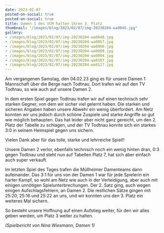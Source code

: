 ```yaml
---
date: 2023-02-07
posted-on-social: true
posted-on-social: true
title: Damen 1 des VCM halten ihren 3. Platz
thumbnail: "/images/blog/2023/02/07/img-20230204-wa0045.jpg"
gallery:
- /images/blog/2023/02/07/img-20230204-wa0048.jpg
- /images/blog/2023/02/07/img-20230204-wa0057.jpg
- /images/blog/2023/02/07/img-20230204-wa0066.jpg
- /images/blog/2023/02/07/img-20230204-wa0089.jpg
- /images/blog/2023/02/07/img-20230204-wa0094.jpg
- /images/blog/2023/02/07/img-20230204-wa0107.jpg
- /images/blog/2023/02/07/img-20230204-wa0117.jpg
---
```

Am vergangenen Samstag, den 04.02.23 ging es für unsere Damen 1 Mannschaft über die Berge nach Todtnau. Dort trafen wir auf den TV Todtnau, so wie auch auf unsere Damen 2. 

In dem ersten Spiel gegen Todtnau trafen wir auf einen technisch sehr starken Gegner, von dem wir sicher viel gelernt haben. Die starken und sicheren Angaben haben unsere Abwehr ein wenig überfordert. Am Netz konnten wir uns jedoch durch schöne Zuspiele und starke Angriffe so gut wie möglich behaupten. Das hat leider aber nicht ganz gereicht, um den 2. Platz der Tabelle zu schlagen, und der TV Todtnau konnte sich ein starkes 3:0 in seinem Heimspiel gegen uns sichern. 

Vielen Dank aber für das tolle, starke und lehrreiche Spiel!!

Unsere Damen 2 verlor, ebenfalls technisch noch ein wenig hinten dran, 0:3 gegen Todtnau und steht nun auf Tabellen Platz 7, hat sich aber einfach auch super verkauft.

Im letzten Spiel des Tages trafen die Müllheimer Damenteams dann aufeinander. Das 3:1 für uns von der Damen 1 war für jede Spielerin ein harter Kampf, so wohl am Netz wie auch in der Verteidigung, aber auch mit einigen unnötigen Spielunterbrechungen. Der 2. Satz ging, auch wegen einigen Aufschlagsfehlern, an Damen 2. Die restlichen Sätze gingen mit 25:20, 25:16 und 25:22 an uns, und wir konnten uns den 3. Platz ein weiteres Mal sichern.

So besteht unsere Hoffnung auf einen Aufstieg weiter, für den wir alles geben werden, um Platz 3 weiter zu halten.

_(Spielbericht von Nina Wiesmann, Damen 1)_

